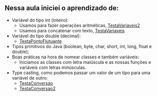## Nessa aula iniciei o aprendizado de:

- Variável do tipo int (inteiro):
	- Usamos para fazer operações aritméticas, [TestaVariaveis2](https://github.com/nogran/java_alura/blob/main/04.Tipos_e_variaveis/TestaVariaveis2.java)
	- Usamos para concatenar com texto, [TestaVariaveis](https://github.com/nogran/java_alura/blob/main/04.Tipos_e_variaveis/TestaVariaveis.java)
- Variável do tipo double (decimal):
	- [TestaPontoFlutuante](https://github.com/nogran/java_alura/blob/main/04.Tipos_e_variaveis/TestaPontoFlutuante.java)
- Tipos primitivos do Java (boolean, byte, char, short, int, long, float e double);
- Boas práticas na hora de nomear classes e também variáveis:
	- Iniciamos as classes com letra maiúscula e as nossas funções e variáveis com letras minúsculas.
- Type casting, como podemos passar um valor de um tipo para uma variável de outro:
	- [TestaConversao](https://github.com/nogran/java_alura/blob/main/04.Tipos_e_variaveis/TestaConversao.java)
	- [TestaConversao2](https://github.com/nogran/java_alura/blob/main/04.Tipos_e_variaveis/TestaConversao2.java)

